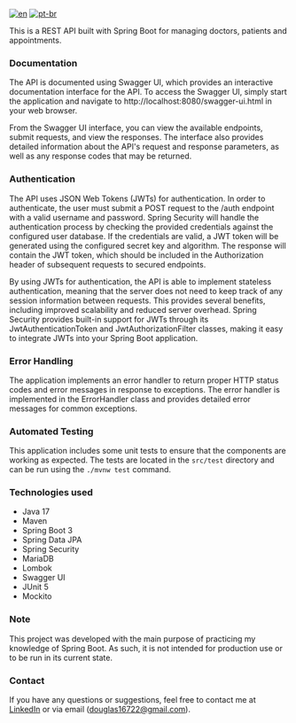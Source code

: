 [![en](https://img.shields.io/badge/lang-en-red.svg)](https://github.com/douglasdotv/api-rest/blob/main/README.md)
[![pt-br](https://img.shields.io/badge/lang-pt--br-green.svg)](https://github.com/douglasdotv/api-rest/blob/main/README.pt-br.md)

This is a REST API built with Spring Boot for managing doctors, patients and appointments.
### Documentation
The API is documented using Swagger UI, which provides an interactive documentation interface for the API. To access the Swagger UI, simply start the application and navigate to http://localhost:8080/swagger-ui.html in your web browser.

From the Swagger UI interface, you can view the available endpoints, submit requests, and view the responses. The interface also provides detailed information about the API's request and response parameters, as well as any response codes that may be returned.

### Authentication
The API uses JSON Web Tokens (JWTs) for authentication. In order to authenticate, the user must submit a POST request to the /auth endpoint with a valid username and password. Spring Security will handle the authentication process by checking the provided credentials against the configured user database. If the credentials are valid, a JWT token will be generated using the configured secret key and algorithm. The response will contain the JWT token, which should be included in the Authorization header of subsequent requests to secured endpoints.

By using JWTs for authentication, the API is able to implement stateless authentication, meaning that the server does not need to keep track of any session information between requests. This provides several benefits, including improved scalability and reduced server overhead. Spring Security provides built-in support for JWTs through its JwtAuthenticationToken and JwtAuthorizationFilter classes, making it easy to integrate JWTs into your Spring Boot application.

### Error Handling
The application implements an error handler to return proper HTTP status codes and error messages in response to exceptions. The error handler is implemented in the ErrorHandler class and provides detailed error messages for common exceptions.

### Automated Testing
This application includes some unit tests to ensure that the components are working as expected. The tests are located in the `src/test` directory and can be run using the `./mvnw test` command.

### Technologies used
* Java 17
* Maven
* Spring Boot 3
* Spring Data JPA
* Spring Security
* MariaDB
* Lombok
* Swagger UI
* JUnit 5
* Mockito

### Note
This project was developed with the main purpose of practicing my knowledge of Spring Boot. As such, it is not intended for production use or to be run in its current state.

### Contact
If you have any questions or suggestions, feel free to contact me at [LinkedIn](https://linkedin.com/in/douglasdotv) or via email (douglas16722@gmail.com).